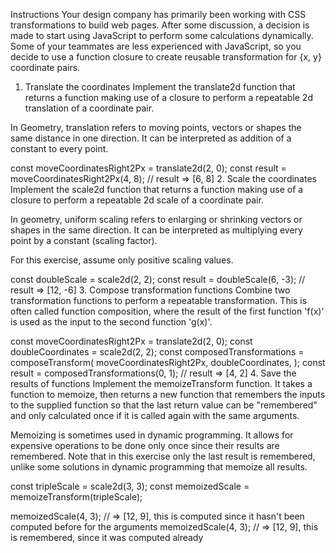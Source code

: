 Instructions
Your design company has primarily been working with CSS transformations to build web pages. After some discussion, a decision is made to start using JavaScript to perform some calculations dynamically. Some of your teammates are less experienced with JavaScript, so you decide to use a function closure to create reusable transformation for {x, y} coordinate pairs.

1. Translate the coordinates
Implement the translate2d function that returns a function making use of a closure to perform a repeatable 2d translation of a coordinate pair.

In Geometry, translation refers to moving points, vectors or shapes the same distance in one direction. It can be interpreted as addition of a constant to every point.

const moveCoordinatesRight2Px = translate2d(2, 0);
const result = moveCoordinatesRight2Px(4, 8);
// result => [6, 8]
2. Scale the coordinates
Implement the scale2d function that returns a function making use of a closure to perform a repeatable 2d scale of a coordinate pair.

In geometry, uniform scaling refers to enlarging or shrinking vectors or shapes in the same direction. It can be interpreted as multiplying every point by a constant (scaling factor).

For this exercise, assume only positive scaling values.

const doubleScale = scale2d(2, 2);
const result = doubleScale(6, -3);
// result => [12, -6]
3. Compose transformation functions
Combine two transformation functions to perform a repeatable transformation. This is often called function composition, where the result of the first function 'f(x)' is used as the input to the second function 'g(x)'.

const moveCoordinatesRight2Px = translate2d(2, 0);
const doubleCoordinates = scale2d(2, 2);
const composedTransformations = composeTransform(
  moveCoordinatesRight2Px,
  doubleCoordinates,
);
const result = composedTransformations(0, 1);
// result => [4, 2]
4. Save the results of functions
Implement the memoizeTransform function. It takes a function to memoize, then returns a new function that remembers the inputs to the supplied function so that the last return value can be "remembered" and only calculated once if it is called again with the same arguments.

Memoizing is sometimes used in dynamic programming. It allows for expensive operations to be done only once since their results are remembered. Note that in this exercise only the last result is remembered, unlike some solutions in dynamic programming that memoize all results.

const tripleScale = scale2d(3, 3);
const memoizedScale = memoizeTransform(tripleScale);

memoizedScale(4, 3); // => [12, 9], this is computed since it hasn't been computed before for the arguments
memoizedScale(4, 3); // => [12, 9], this is remembered, since it was computed already